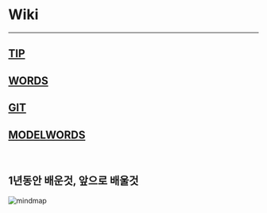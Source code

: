 # Wiki

----------

## [TIP](https://github.com/ButterflySohyun/Wiki/blob/master/TIP.md)

## [WORDS](https://github.com/ButterflySohyun/Wiki/blob/master/WORDS.md)

## [GIT](https://github.com/ButterflySohyun/Wiki/blob/master/GIT.md)

## [MODELWORDS](https://github.com/ButterflySohyun/Wiki/blob/master/MODELWORDS.md)

<br>

## 1년동안 배운것, 앞으로 배울것
![mindmap](https://user-images.githubusercontent.com/52911032/76821135-5d49a000-6850-11ea-9b79-92c36f1e0939.png)
